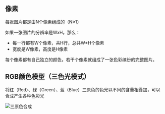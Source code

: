 ## 像素

每张图片都是由N个像素组成的（N≥1）

如果一张图片的分辨率是WxH，那么：

- 每一行都有W个像素，共H行，总共W*H个像素
- 宽度是W像素，高度是H像素

每个像素都有自己独立的颜色，若干个像素就组成了一张色彩缤纷的完整图片。

## RGB颜色模型（三色光模式）

将红（Red）、绿（Green）、蓝（Blue）三原色的色光以不同的含量相叠加，可以合成产生各种色彩光

![三原色合成](http://xingyajie.oss-cn-hangzhou.aliyuncs.com/uPic/497279-20210301182807299-1567553861.png)

